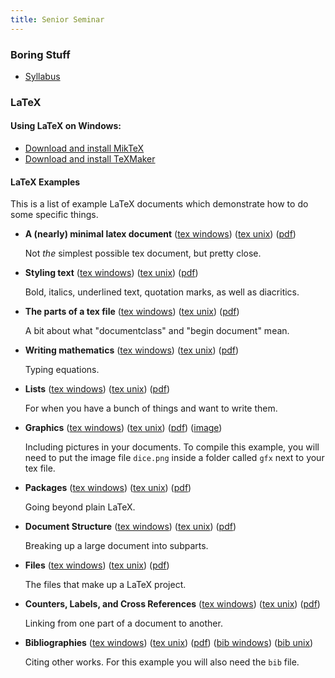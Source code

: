 ```yaml
---
title: Senior Seminar
---
```


### Boring Stuff

* [Syllabus](/pdf/classes/ssem/ssem-syllabus.pdf)

### LaTeX

#### Using LaTeX on Windows:

* [Download and install MikTeX](http://www.miktex.org/download)
* [Download and install TeXMaker](http://www.xm1math.net/texmaker/download.html)

#### LaTeX Examples

This is a list of example LaTeX documents which demonstrate how to do some specific things.

* **A (nearly) minimal latex document** ([tex windows](/raw/tex-examples/win/hello.tex)) ([tex unix](/raw/tex-examples/unix/hello.tex)) ([pdf](/pdf/tex-examples/hello.pdf))

    Not *the* simplest possible tex document, but pretty close.

* **Styling text** ([tex windows](/raw/tex-examples/win/text.tex)) ([tex unix](/raw/tex-examples/unix/text.tex)) ([pdf](/pdf/tex-examples/text.pdf))

    Bold, italics, underlined text, quotation marks, as well as diacritics.

* **The parts of a tex file** ([tex windows](/raw/tex-examples/win/format.tex)) ([tex unix](/raw/tex-examples/unix/format.tex)) ([pdf](/pdf/tex-examples/format.pdf))

    A bit about what "documentclass" and "begin document" mean.

* **Writing mathematics** ([tex windows](/raw/tex-examples/win/math.tex)) ([tex unix](/raw/tex-examples/unix/math.tex)) ([pdf](/pdf/tex-examples/math.pdf))

    Typing equations.

* **Lists** ([tex windows](/raw/tex-examples/win/lists.tex)) ([tex unix](/raw/tex-examples/unix/lists.tex)) ([pdf](/pdf/tex-examples/lists.pdf))

    For when you have a bunch of things and want to write them.

* **Graphics** ([tex windows](/raw/tex-examples/win/graphics.tex)) ([tex unix](/raw/tex-examples/unix/graphics.tex)) ([pdf](/pdf/tex-examples/graphics.pdf)) ([image](/images/tex-examples/dice.png))

    Including pictures in your documents. To compile this example, you will need to put the image file ``dice.png`` inside a folder called ``gfx`` next to your tex file.

* **Packages** ([tex windows](/raw/tex-examples/win/packages.tex)) ([tex unix](/raw/tex-examples/unix/packages.tex)) ([pdf](/pdf/tex-examples/packages.pdf))

    Going beyond plain LaTeX.

* **Document Structure** ([tex windows](/raw/tex-examples/win/structure.tex)) ([tex unix](/raw/tex-examples/unix/structure.tex)) ([pdf](/pdf/tex-examples/structure.pdf))

    Breaking up a large document into subparts.

* **Files** ([tex windows](/raw/tex-examples/win/files.tex)) ([tex unix](/raw/tex-examples/unix/files.tex)) ([pdf](/pdf/tex-examples/files.pdf))

    The files that make up a LaTeX project.

* **Counters, Labels, and Cross References** ([tex windows](/raw/tex-examples/win/counters.tex)) ([tex unix](/raw/tex-examples/unix/counters.tex)) ([pdf](/pdf/tex-examples/counters.pdf))

    Linking from one part of a document to another.

* **Bibliographies** ([tex windows](/raw/tex-examples/win/citations.tex)) ([tex unix](/raw/tex-examples/unix/citations.tex)) ([pdf](/pdf/tex-examples/citations.pdf)) ([bib windows](/raw/tex-examples/win/citations.bib)) ([bib unix](/raw/tex-examples/unix/citations.bib))

    Citing other works. For this example you will also need the ``bib`` file.
